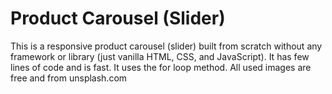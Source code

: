 # Product Carousel (Slider)

This is a responsive product carousel (slider) built from scratch without any framework or library (just vanilla HTML, CSS, and JavaScript). It has few lines of code and is fast. It uses the for loop method. All used images are free and from unsplash.com
